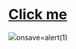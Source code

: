 # <a href="javascript:alert('XSS Attack!');">Click me</a>
<img src=https://in.pinterest.com/pin/932245191599758496/>onsave=alert(1)</img>

